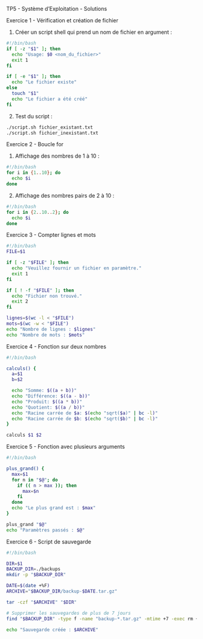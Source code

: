 TP5 - Système d’Exploitation - Solutions

Exercice 1 - Vérification et création de fichier
1. Créer un script shell qui prend un nom de fichier en argument :
```bash
#!/bin/bash
if [ -z "$1" ]; then
  echo "Usage: $0 <nom_du_fichier>"
  exit 1
fi

if [ -e "$1" ]; then
  echo "Le fichier existe"
else
  touch "$1"
  echo "Le fichier a été créé"
fi
```

2. Test du script :
```bash
./script.sh fichier_existant.txt
./script.sh fichier_inexistant.txt
```

Exercice 2 - Boucle for
1. Affichage des nombres de 1 à 10 :
```bash
#!/bin/bash
for i in {1..10}; do
  echo $i
done
```

2. Affichage des nombres pairs de 2 à 10 :
```bash
#!/bin/bash
for i in {2..10..2}; do
  echo $i
done
```

Exercice 3 - Compter lignes et mots
```bash
#!/bin/bash
FILE=$1

if [ -z "$FILE" ]; then
  echo "Veuillez fournir un fichier en paramètre."
  exit 1
fi

if [ ! -f "$FILE" ]; then
  echo "Fichier non trouvé."
  exit 2
fi

lignes=$(wc -l < "$FILE")
mots=$(wc -w < "$FILE")
echo "Nombre de lignes : $lignes"
echo "Nombre de mots : $mots"
```

Exercice 4 - Fonction sur deux nombres
```bash
#!/bin/bash

calculs() {
  a=$1
  b=$2

  echo "Somme: $((a + b))"
  echo "Différence: $((a - b))"
  echo "Produit: $((a * b))"
  echo "Quotient: $((a / b))"
  echo "Racine carrée de $a: $(echo "sqrt($a)" | bc -l)"
  echo "Racine carrée de $b: $(echo "sqrt($b)" | bc -l)"
}

calculs $1 $2
```

Exercice 5 - Fonction avec plusieurs arguments
```bash
#!/bin/bash

plus_grand() {
  max=$1
  for n in "$@"; do
    if (( n > max )); then
      max=$n
    fi
  done
  echo "Le plus grand est : $max"
}

plus_grand "$@"
echo "Paramètres passés : $@"
```

Exercice 6 - Script de sauvegarde
```bash
#!/bin/bash

DIR=$1
BACKUP_DIR=./backups
mkdir -p "$BACKUP_DIR"

DATE=$(date +%F)
ARCHIVE="$BACKUP_DIR/backup-$DATE.tar.gz"

tar -czf "$ARCHIVE" "$DIR"

# Supprimer les sauvegardes de plus de 7 jours
find "$BACKUP_DIR" -type f -name "backup-*.tar.gz" -mtime +7 -exec rm {} \;

echo "Sauvegarde créée : $ARCHIVE"
```
